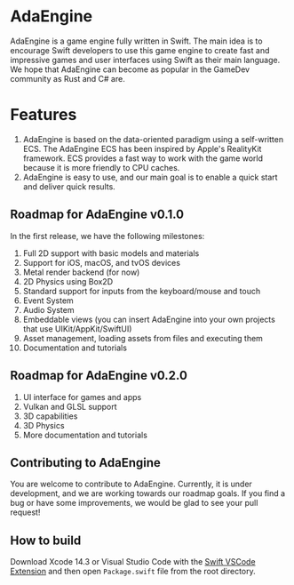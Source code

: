 # AdaEngine

AdaEngine is a game engine fully written in Swift. The main idea is to encourage Swift developers to use this game engine to create fast and impressive games and user interfaces using Swift as their main language. We hope that AdaEngine can become as popular in the GameDev community as Rust and C# are.

# Features

1) AdaEngine is based on the data-oriented paradigm using a self-written ECS. The AdaEngine ECS has been inspired by Apple's RealityKit framework. ECS provides a fast way to work with the game world because it is more friendly to CPU caches.
2) AdaEngine is easy to use, and our main goal is to enable a quick start and deliver quick results.

## Roadmap for AdaEngine v0.1.0

In the first release, we have the following milestones:

1) Full 2D support with basic models and materials
2) Support for iOS, macOS, and tvOS devices
3) Metal render backend (for now)
4) 2D Physics using Box2D
5) Standard support for inputs from the keyboard/mouse and touch
6) Event System
7) Audio System
8) Embeddable views (you can insert AdaEngine into your own projects that use UIKit/AppKit/SwiftUI)
9) Asset management, loading assets from files and executing them
10) Documentation and tutorials

## Roadmap for AdaEngine v0.2.0

1) UI interface for games and apps
2) Vulkan and GLSL support
3) 3D capabilities
4) 3D Physics
5) More documentation and tutorials

## Contributing to AdaEngine

You are welcome to contribute to AdaEngine. Currently, it is under development, and we are working towards our roadmap goals. If you find a bug or have some improvements, we would be glad to see your pull request!

## How to build

Download Xcode 14.3 or Visual Studio Code with the [Swift VSCode Extension](https://www.swift.org/blog/vscode-extension/) and then open `Package.swift` file from the root directory. 
